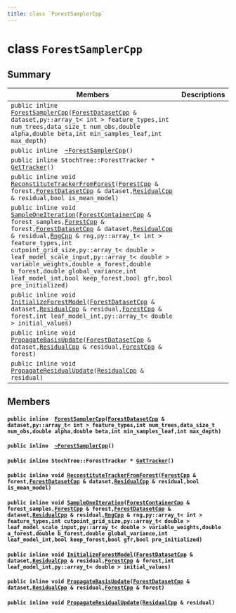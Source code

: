 ```yaml
---
title: class `ForestSamplerCpp`
---
```


# class `ForestSamplerCpp`

## Summary

 Members                        | Descriptions                                
--------------------------------|---------------------------------------------
`public inline  `[`ForestSamplerCpp`](#classForestSamplerCpp_1a716e2183d9ee5577e19e33b7b6221d93)`(`[`ForestDatasetCpp`](#classForestDatasetCpp)` & dataset,py::array_t< int > feature_types,int num_trees,data_size_t num_obs,double alpha,double beta,int min_samples_leaf,int max_depth)` | 
`public inline  `[`~ForestSamplerCpp`](#classForestSamplerCpp_1a6ebd4b2b5b43fc2efa43bcf67fe611e3)`()` | 
`public inline StochTree::ForestTracker * `[`GetTracker`](#classForestSamplerCpp_1a826540f8d94dedfa37f59f9c4098f766)`()` | 
`public inline void `[`ReconstituteTrackerFromForest`](#classForestSamplerCpp_1a160ae5c804b6ed2b1268ad5d16d6b5ac)`(`[`ForestCpp`](#classForestCpp)` & forest,`[`ForestDatasetCpp`](#classForestDatasetCpp)` & dataset,`[`ResidualCpp`](#classResidualCpp)` & residual,bool is_mean_model)` | 
`public inline void `[`SampleOneIteration`](#classForestSamplerCpp_1ae03fd50c2a683ed6a8d889eae8a83aa2)`(`[`ForestContainerCpp`](#classForestContainerCpp)` & forest_samples,`[`ForestCpp`](#classForestCpp)` & forest,`[`ForestDatasetCpp`](#classForestDatasetCpp)` & dataset,`[`ResidualCpp`](#classResidualCpp)` & residual,`[`RngCpp`](#classRngCpp)` & rng,py::array_t< int > feature_types,int cutpoint_grid_size,py::array_t< double > leaf_model_scale_input,py::array_t< double > variable_weights,double a_forest,double b_forest,double global_variance,int leaf_model_int,bool keep_forest,bool gfr,bool pre_initialized)` | 
`public inline void `[`InitializeForestModel`](#classForestSamplerCpp_1a6b52e1327dd113b611eb3f7b42ea6c69)`(`[`ForestDatasetCpp`](#classForestDatasetCpp)` & dataset,`[`ResidualCpp`](#classResidualCpp)` & residual,`[`ForestCpp`](#classForestCpp)` & forest,int leaf_model_int,py::array_t< double > initial_values)` | 
`public inline void `[`PropagateBasisUpdate`](#classForestSamplerCpp_1a967dc7a5665da626735f4d79e7cc5ffa)`(`[`ForestDatasetCpp`](#classForestDatasetCpp)` & dataset,`[`ResidualCpp`](#classResidualCpp)` & residual,`[`ForestCpp`](#classForestCpp)` & forest)` | 
`public inline void `[`PropagateResidualUpdate`](#classForestSamplerCpp_1af17503801ae8a23510d7ed33ec663958)`(`[`ResidualCpp`](#classResidualCpp)` & residual)` | 

## Members

#### `public inline  `[`ForestSamplerCpp`](#classForestSamplerCpp_1a716e2183d9ee5577e19e33b7b6221d93)`(`[`ForestDatasetCpp`](#classForestDatasetCpp)` & dataset,py::array_t< int > feature_types,int num_trees,data_size_t num_obs,double alpha,double beta,int min_samples_leaf,int max_depth)` 

#### `public inline  `[`~ForestSamplerCpp`](#classForestSamplerCpp_1a6ebd4b2b5b43fc2efa43bcf67fe611e3)`()` 

#### `public inline StochTree::ForestTracker * `[`GetTracker`](#classForestSamplerCpp_1a826540f8d94dedfa37f59f9c4098f766)`()` 

#### `public inline void `[`ReconstituteTrackerFromForest`](#classForestSamplerCpp_1a160ae5c804b6ed2b1268ad5d16d6b5ac)`(`[`ForestCpp`](#classForestCpp)` & forest,`[`ForestDatasetCpp`](#classForestDatasetCpp)` & dataset,`[`ResidualCpp`](#classResidualCpp)` & residual,bool is_mean_model)` 

#### `public inline void `[`SampleOneIteration`](#classForestSamplerCpp_1ae03fd50c2a683ed6a8d889eae8a83aa2)`(`[`ForestContainerCpp`](#classForestContainerCpp)` & forest_samples,`[`ForestCpp`](#classForestCpp)` & forest,`[`ForestDatasetCpp`](#classForestDatasetCpp)` & dataset,`[`ResidualCpp`](#classResidualCpp)` & residual,`[`RngCpp`](#classRngCpp)` & rng,py::array_t< int > feature_types,int cutpoint_grid_size,py::array_t< double > leaf_model_scale_input,py::array_t< double > variable_weights,double a_forest,double b_forest,double global_variance,int leaf_model_int,bool keep_forest,bool gfr,bool pre_initialized)` 

#### `public inline void `[`InitializeForestModel`](#classForestSamplerCpp_1a6b52e1327dd113b611eb3f7b42ea6c69)`(`[`ForestDatasetCpp`](#classForestDatasetCpp)` & dataset,`[`ResidualCpp`](#classResidualCpp)` & residual,`[`ForestCpp`](#classForestCpp)` & forest,int leaf_model_int,py::array_t< double > initial_values)` 

#### `public inline void `[`PropagateBasisUpdate`](#classForestSamplerCpp_1a967dc7a5665da626735f4d79e7cc5ffa)`(`[`ForestDatasetCpp`](#classForestDatasetCpp)` & dataset,`[`ResidualCpp`](#classResidualCpp)` & residual,`[`ForestCpp`](#classForestCpp)` & forest)` 

#### `public inline void `[`PropagateResidualUpdate`](#classForestSamplerCpp_1af17503801ae8a23510d7ed33ec663958)`(`[`ResidualCpp`](#classResidualCpp)` & residual)` 


